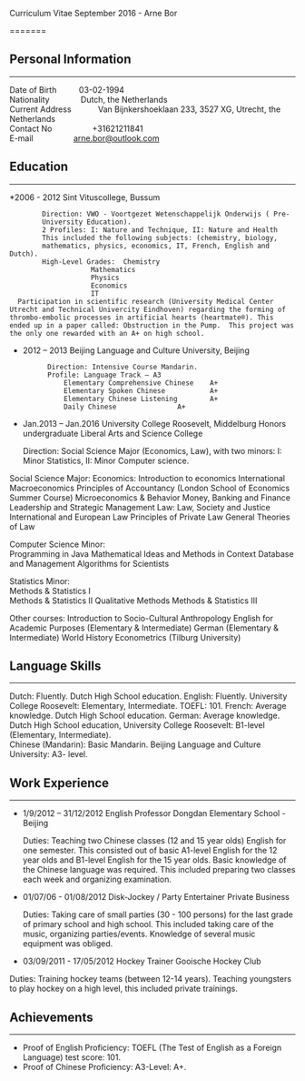 
Curriculum Vitae September 2016 - Arne Bor 

=======

## Personal Information
----------

Date of Birth&nbsp;&nbsp;&nbsp;&nbsp;&nbsp;&nbsp; &nbsp;&nbsp; 03-02-1994  
Nationality&nbsp;&nbsp;&nbsp;&nbsp;&nbsp;&nbsp;&nbsp;&nbsp;&nbsp;&nbsp;&nbsp;&nbsp;&nbsp; Dutch, the Netherlands  
Current Address&nbsp;&nbsp;&nbsp;&nbsp;&nbsp;&nbsp;&nbsp;&nbsp;&nbsp;&nbsp;&nbsp;&nbsp;Van Bijnkershoeklaan 233, 3527 XG, Utrecht, the Netherlands  
Contact No&nbsp;&nbsp;&nbsp;&nbsp;&nbsp;&nbsp;&nbsp;&nbsp;&nbsp;&nbsp;&nbsp;&nbsp;&nbsp;&nbsp;&nbsp;&nbsp;&nbsp;&nbsp;+31621211841  
E-mail&nbsp;&nbsp;&nbsp;&nbsp;&nbsp;&nbsp;&nbsp;&nbsp;&nbsp;&nbsp;&nbsp;&nbsp;&nbsp;&nbsp;&nbsp;&nbsp;&nbsp;&nbsp;arne.bor@outlook.com

## Education
----------

*2006 - 2012		Sint Vituscollege, Bussum
			
			Direction: VWO - Voortgezet Wetenschappelijk Onderwijs ( Pre-				
			University Education).
			2 Profiles: I: Nature and Technique, II: Nature and Health
			This included the following subjects: (chemistry, biology, 					
			mathematics, physics, economics, IT, French, English and Dutch).
			High-Level Grades:	Chemistry
						Mathematics
						Physics	
						Economics
						IT
      Participation in scientific research (University Medical Center Utrecht and Technical Univercity Eindhoven) regarding the forming of thrombo-embolic processes in artificial hearts (heartmate®). This ended up in a paper called: Obstruction in the Pump.  This project was the only one rewarded with an A+ on high school.

* 2012 – 2013		Beijing Language and Culture University, Beijing
	
			Direction: Intensive Course Mandarin.
			Profile: Language Track – A3
				Elementary Comprehensive Chinese	A+
				Elementary Spoken Chinese	      	A+
				Elementary Chinese Listening		A+
				Daily Chinese				A+


* Jan.2013 – Jan.2016	University College Roosevelt, Middelburg
		Honors undergraduate Liberal Arts and Science College
			
    Direction: Social Science Major (Economics, Law), with two minors: I: Minor Statistics, II: Minor Computer science.

Social Science Major:
    Economics:
    Introduction to economics
    International Macroeconomics
    Principles of Accountancy (London School of Economics Summer Course)
    Microeconomics & Behavior
    Money, Banking and Finance
    Leadership and Strategic Management
    Law:
    Law, Society and Justice
    International and European Law
    Principles of Private Law 
    General Theories of Law 
    
Computer Science Minor: 	
    Programming in Java
    Mathematical Ideas and Methods in Context
    Database and Management 
    Algorithms for Scientists 
    
Statistics Minor:	
    Methods & Statistics I		
    Methods & Statistics II
    Qualitative Methods 
    Methods & Statistics III
    
Other courses:
    Introduction to Socio-Cultural Anthropology
    English for Academic Purposes (Elementary & Intermediate)
    German (Elementary & Intermediate)
    World History
    Econometrics (Tilburg University)

## Language Skills
-------------
Dutch:    Fluently. Dutch High School education.
English:  Fluently. University College Roosevelt: Elementary, Intermediate. TOEFL: 101. 
French:   Average knowledge. Dutch High School education.
German:   Average knowledge. Dutch High School education, University College Roosevelt: B1-level (Elementary, Intermediate).	
Chinese (Mandarin): Basic Mandarin. Beijing Language and Culture University: A3- level.

## Work Experience
--------

* 1/9/2012 – 31/12/2012		English Professor
	Dongdan Elementary School - Beijing
				
  Duties: Teaching two Chinese classes (12 and 15 year olds) English for one semester. This consisted out of basic A1-level English for the 12 year olds and B1-level English for the 15 year olds. Basic knowledge of the Chinese language was required. This included preparing two classes each week and organizing examination. 

* 01/07/06 - 01/08/2012  	Disk-Jockey / Party Entertainer 
	Private Business

  Duties: Taking care of small parties (30 - 100 persons) for the last grade of primary school and high school. 
  This included taking care of the music, organizing parties/events.  Knowledge of several music equipment was obliged.

* 03/09/2011 - 17/05/2012  	Hockey Trainer 
	Gooische Hockey Club

 Duties: Training hockey teams (between 12-14 years). Teaching youngsters to play hockey on a high level, this included private trainings.  

## Achievements
-------
* Proof of English Proficiency: TOEFL (The Test of English as a Foreign Language) test score: 101.
* Proof of Chinese Proficiency: A3-Level: A+.
